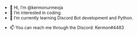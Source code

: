 - 👋 Hi, I’m @kermonurmeoja
- 👀 I’m interested in coding.
- 🌱 I’m currently learning Discord Bot development and Python.
<!--- - 💞️ I’m looking to collaborate on ... --->
- 📫 You can reach me through the Discord: Kermon#4483
